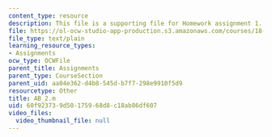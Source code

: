 ```yaml
---
content_type: resource
description: This file is a supporting file for Homework assignment 1.
file: https://ol-ocw-studio-app-production.s3.amazonaws.com/courses/18-086-mathematical-methods-for-engineers-ii-spring-2006/60f923739d50175968d8c18ab86df607_AB_2.m
file_type: text/plain
learning_resource_types:
- Assignments
ocw_type: OCWFile
parent_title: Assignments
parent_type: CourseSection
parent_uid: aa04e362-d4b8-545d-b7f7-298e9910f5d9
resourcetype: Other
title: AB_2.m
uid: 60f92373-9d50-1759-68d8-c18ab86df607
video_files:
  video_thumbnail_file: null
---
```

